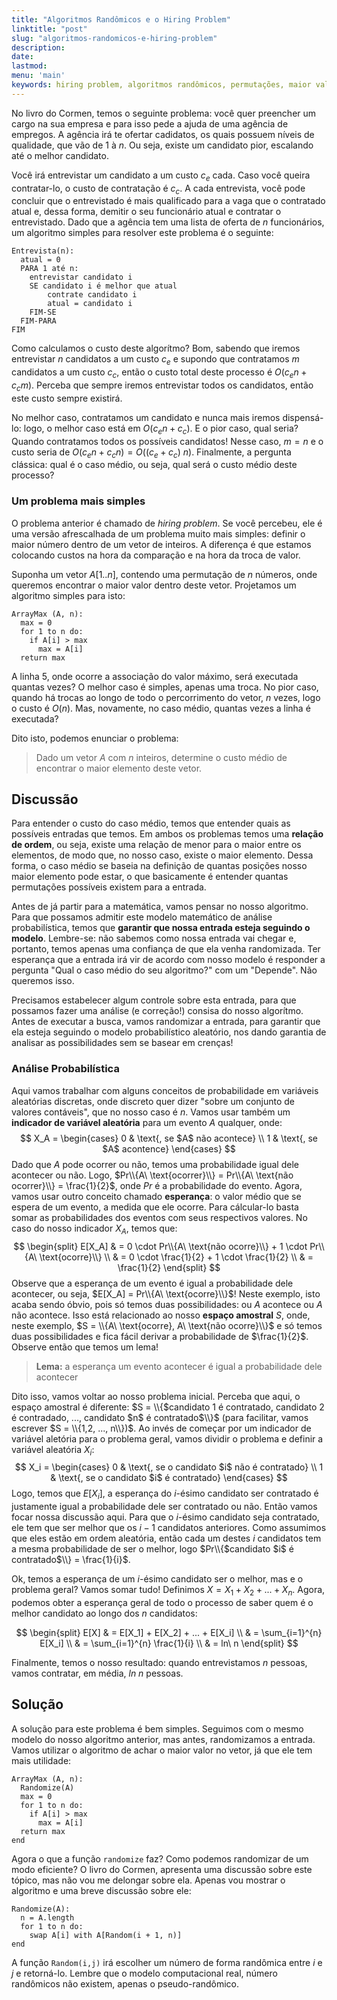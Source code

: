 ```yaml
---
title: "Algoritmos Randômicos e o Hiring Problem"
linktitle: "post"
slug: "algoritmos-randomicos-e-hiring-problem"
description:
date:
lastmod:
menu: 'main'
keywords: hiring problem, algoritmos randômicos, permutações, maior valor
---
```


No livro do Cormen, temos o seguinte problema: você quer preencher um cargo na sua empresa e para isso pede a ajuda de uma agência de empregos. A agência irá te ofertar cadidatos, os quais possuem níveis de qualidade, que vão de 1 à $n$. Ou seja, existe um candidato pior, escalando até o melhor candidato.

Você irá entrevistar um candidato a um custo $c_e$ cada. Caso você queira contratar-lo, o custo de contratação é $c_c$. A cada entrevista, você pode concluir que o entrevistado é mais qualificado para a vaga que o contratado atual e, dessa forma, demitir o seu funcionário atual e contratar o entrevistado. Dado que a agência tem uma lista de oferta de $n$ funcionários, um algoritmo simples para resolver este problema é o seguinte:

```
Entrevista(n):
  atual = 0
  PARA 1 até n:
    entrevistar candidato i
    SE candidato i é melhor que atual
    	contrate candidato i
    	atual = candidato i
    FIM-SE
  FIM-PARA
FIM
```

Como calculamos o custo deste algorítmo? Bom, sabendo que iremos entrevistar $n$ candidatos a um custo $c_e$ e supondo que contratamos $m$ candidatos a um custo $c_c$, então o custo total deste processo é $O(c_e n + c_c m)$.  Perceba que sempre iremos entrevistar todos os candidatos, então este custo sempre existirá.

No melhor caso, contratamos um candidato e nunca mais iremos dispensá-lo: logo, o melhor caso está em $O(c_e n + c_c)$. E o pior caso, qual seria? Quando contratamos todos os possíveis candidatos! Nesse caso, $m=n$ e o custo seria de $O(c_e n + c_c n) = O((c_e + c_c)\ n)$. Finalmente, a pergunta clássica: qual é o caso médio, ou seja, qual será o custo médio deste processo?

### Um problema mais simples

O problema anterior é chamado de *hiring problem*. Se você percebeu, ele é uma versão afrescalhada de um problema muito mais simples: definir o maior número dentro de um vetor de inteiros. A diferença é que estamos colocando custos na hora da comparação e na hora da troca de valor.

Suponha um vetor $A[1..n]$, contendo uma permutação de $n$ números, onde queremos encontrar o maior valor dentro deste vetor. Projetamos um algoritmo simples para isto:

```
ArrayMax (A, n):
  max = 0
  for 1 to n do:
	if A[i] > max
	  max = A[i]
  return max
```

A linha 5, onde ocorre a associação do valor máximo, será executada quantas vezes? O melhor caso é simples, apenas uma troca. No pior caso, quando há trocas ao longo de todo o percorrimento do vetor, $n$ vezes, logo o custo é $O(n)$. Mas, novamente, no caso médio, quantas vezes a linha é executada?

Dito isto, podemos enunciar o problema:

> Dado um vetor $A$ com $n$ inteiros, determine o custo médio de encontrar o maior elemento deste vetor.

## Discussão

Para entender o custo do caso médio, temos que entender quais as possíveis entradas que temos. Em ambos os problemas temos uma **relação de ordem**, ou seja, existe uma relação de menor para o maior entre os elementos, de modo que, no nosso caso, existe o maior elemento. Dessa forma, o caso médio se baseia na definição de quantas posições nosso maior elemento pode estar, o que basicamente é entender quantas permutações possíveis existem para a entrada.

Antes de já partir para a matemática, vamos pensar no nosso algoritmo. Para que possamos admitir este modelo matemático de análise probabilística, temos que **garantir que nossa entrada esteja seguindo o modelo**. Lembre-se: não sabemos como nossa entrada vai chegar e, portanto, temos apenas uma confiança de que ela venha randomizada. Ter esperança que a entrada irá vir de acordo com nosso modelo é responder a pergunta "Qual o caso médio do seu algoritmo?" com um "Depende". Não queremos isso.

Precisamos estabelecer algum controle sobre esta entrada, para que possamos fazer uma análise (e correção!) consisa do nosso algorítmo. Antes de executar a busca, vamos randomizar a entrada, para garantir que ela esteja seguindo o modelo probabilístico aleatório, nos dando garantia de analisar as possibilidades sem se basear em crenças!

### Análise Probabilística

Aqui vamos trabalhar com alguns conceitos de probabilidade em variáveis aleatórias discretas, onde discreto quer dizer "sobre um conjunto de valores contáveis", que no nosso caso é $n$. Vamos usar também um **indicador de variável aleatória** para um evento $A$ qualquer, onde:
$$
X_A = \begin{cases}
0 & \text{, se $A$ não acontece} \\
1  & \text{, se $A$ acontence}
\end{cases}
$$
Dado que $A$ pode ocorrer ou não, temos uma probabilidade igual dele acontecer ou não. Logo, $Pr\\{A\ \text{ocorrer}\\} = Pr\\{A\ \text{não ocorrer}\\} = \frac{1}{2}$, onde $Pr$ é a probabilidade do evento. Agora, vamos usar outro conceito chamado **esperança**: o valor médio que se espera de um evento, a medida que ele ocorre. Para cálcular-lo basta somar as probabilidades dos eventos com seus respectivos valores. No caso do nosso indicador $X_A$, temos que:
$$
  \begin{split}
    E[X_A] & = 0 \cdot Pr\\{A\ \text{não ocorre}\\} + 1 \cdot Pr\\{A\ \text{ocorre}\\} \\
    & = 0 \cdot \frac{1}{2} + 1 \cdot \frac{1}{2} \\
    & = \frac{1}{2}
  \end{split}
$$
Observe que a esperança de um evento é igual a probabilidade dele acontecer, ou seja, $E[X_A] = Pr\\{A\ \text{ocorre}\\}$! Neste exemplo, isto acaba sendo óbvio, pois só temos duas possibilidades: ou $A$ acontece ou $A$ não acontece. Isso está relacionado ao nosso **espaço amostral** $S$, onde, neste exemplo, $S = \\{A\ \text{ocorre}, A\ \text{não ocorre}\\}$ e só temos duas possibilidades e fica fácil derivar a probabilidade de $\frac{1}{2}$. Observe então que temos um lema!

> **Lema:** a esperança um evento acontecer é igual a probabilidade dele acontecer

Dito isso, vamos voltar ao nosso problema inicial. Perceba que aqui, o espaço amostral é diferente: $S = \\{$candidato 1 é contratado, candidato 2 é contradado, ..., candidato $n$ é contratado$\\}$ (para facilitar, vamos escrever $S = \\{1,2, ..., n\\})$. Ao invés de começar por um indicador de variável aletória para o problema geral, vamos dividir o problema e definir a variável aleatória $X_i$:
$$
  X_i = \begin{cases}
    0 & \text{, se o candidato $i$ não é contratado} \\
    1  & \text{, se o candidato $i$ é contratado}
  \end{cases}
$$
Logo, temos que $E[X_i]$, a esperança do $i$-ésimo candidato ser contratado é justamente igual a probabilidade dele ser contratado ou não. Então vamos focar nossa discussão aqui. Para que o $i$-ésimo candidato seja contratado, ele tem que ser melhor que os $i-1$ candidatos anteriores. Como assumimos que eles estão em ordem aleatória, então cada um destes $i$ candidatos tem a mesma probabilidade de ser o melhor, logo $Pr\\{$candidato $i$ é contratado$\\} = \frac{1}{i}$.

Ok, temos a esperança de um $i$-ésimo candidato ser o melhor, mas e o problema geral? Vamos somar tudo! Definimos $X = X_1 + X_2 + ... + X_n$. Agora, podemos obter a esperança geral de todo o processo de saber quem é o melhor candidato ao longo dos $n$ candidatos:

$$
  \begin{split}
    E[X] & = E[X_1] + E[X_2]  + ... + E[X_i] \\
    & = \sum_{i=1}^{n} E[X_i] \\
    & = \sum_{i=1}^{n} \frac{1}{i} \\
    & = ln\ n
  \end{split}
$$

Finalmente, temos o nosso resultado: quando entrevistamos $n$ pessoas, vamos contratar, em média, $ln\ n$ pessoas.

## Solução

A solução para este problema é bem simples. Seguimos com o mesmo modelo do nosso algoritmo anterior, mas antes, randomizamos a entrada. Vamos utilizar o algoritmo de achar o maior valor no vetor, já que ele tem mais utilidade:

```
ArrayMax (A, n):
  Randomize(A)
  max = 0
  for 1 to n do:
	if A[i] > max
	  max = A[i]
  return max
end
```

Agora o que a função `randomize` faz? Como podemos randomizar de um modo eficiente? O livro do Cormen, apresenta uma discussão sobre este tópico, mas não vou me delongar sobre ela. Apenas vou mostrar o algoritmo e uma breve discussão sobre ele:

```
Randomize(A):
  n = A.length
  for 1 to n do:
    swap A[i] with A[Random(i + 1, n)]
end
```

A função `Random(i,j)` irá escolher um número de forma randômica entre $i$ e $j$ e retorná-lo. Lembre que o modelo computacional real, número randômicos não existem, apenas o pseudo-randômico.
